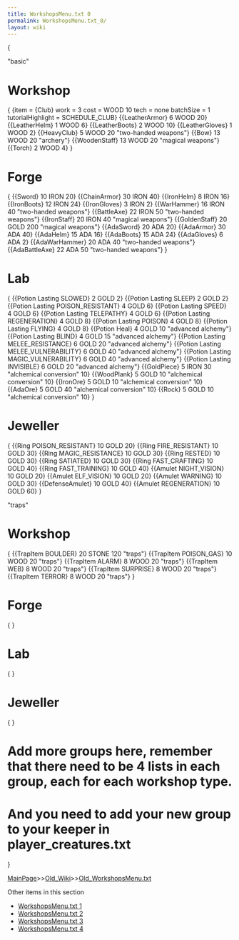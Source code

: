 ```yaml
---
title: WorkshopsMenu.txt 0
permalink: WorkshopsMenu.txt_0/
layout: wiki
---
```

 {
   
 &quot;basic&quot;

 # Workshop
 {
  {item = {Club}    work = 3 cost = WOOD 10    tech = none      batchSize = 1    tutorialHighlight = SCHEDULE_CLUB}
  {{LeatherArmor}          6        WOOD 20}
  {{LeatherHelm}           1        WOOD 6}
  {{LeatherBoots}          2        WOOD 10}
  {{LeatherGloves}         1        WOOD 2}
  {{HeavyClub}             5        WOOD 20      &quot;two-handed weapons&quot;}
  {{Bow}                   13       WOOD 20      &quot;archery&quot;}
  {{WoodenStaff}           13       WOOD 20      &quot;magical weapons&quot;}
  {{Torch}                 2        WOOD 4}
 }

 # Forge

 {
  {{Sword}                 10       IRON 20}
  {{ChainArmor}            30       IRON 40}
  {{IronHelm}              8        IRON 16}
  {{IronBoots}             12       IRON 24}
  {{IronGloves}            3        IRON 2}
  {{WarHammer}             16       IRON 40      &quot;two-handed weapons&quot;}
  {{BattleAxe}             22       IRON 50      &quot;two-handed weapons&quot;}
  {{IronStaff}             20       IRON 40      &quot;magical weapons&quot;}
  {{GoldenStaff}           20       GOLD 200     &quot;magical weapons&quot;}
  {{AdaSword}              20       ADA 20}
  {{AdaArmor}              30       ADA 40}
  {{AdaHelm}               15       ADA 16}
  {{AdaBoots}              15       ADA 24}
  {{AdaGloves}             6        ADA 2}
  {{AdaWarHammer}          20       ADA 40       &quot;two-handed weapons&quot;}
  {{AdaBattleAxe}          22       ADA 50       &quot;two-handed weapons&quot;}
 }

 # Lab

 {
  {{Potion Lasting SLOWED}               2        GOLD 2}
  {{Potion Lasting SLEEP}                2        GOLD 2}
  {{Potion Lasting POISON_RESISTANT}     4        GOLD 6}
  {{Potion Lasting SPEED}                4        GOLD 6}
  {{Potion Lasting TELEPATHY}            4        GOLD 6}
  {{Potion Lasting REGENERATION}         4        GOLD 8}
  {{Potion Lasting POISON}               4        GOLD 8}
  {{Potion Lasting FLYING}               4        GOLD 8}
  {{Potion Heal}                         4        GOLD 10      &quot;advanced alchemy&quot;}
  {{Potion Lasting BLIND}                4        GOLD 15      &quot;advanced alchemy&quot;}
  {{Potion Lasting MELEE_RESISTANCE}     6        GOLD 20      &quot;advanced alchemy&quot;}
  {{Potion Lasting MELEE_VULNERABILITY}  6        GOLD 40      &quot;advanced alchemy&quot;}
  {{Potion Lasting MAGIC_VULNERABILITY}  6        GOLD 40      &quot;advanced alchemy&quot;}
  {{Potion Lasting INVISIBLE}            6        GOLD 20      &quot;advanced alchemy&quot;}
  {{GoldPiece}                           5        IRON 30      &quot;alchemical conversion&quot;       10}
  {{WoodPlank}                           5        GOLD 10      &quot;alchemical conversion&quot;       10}
  {{IronOre}                             5        GOLD 10      &quot;alchemical conversion&quot;       10}
  {{AdaOre}                              5        GOLD 40      &quot;alchemical conversion&quot;       10}
  {{Rock}                                5        GOLD 10      &quot;alchemical conversion&quot;       10}
 }

 # Jeweller

 {
  {{Ring POISON_RESISTANT}               10       GOLD 20}
  {{Ring FIRE_RESISTANT}                 10       GOLD 30}
  {{Ring MAGIC_RESISTANCE}               10       GOLD 30}
  {{Ring RESTED}                         10       GOLD 30}
  {{Ring SATIATED}                       10       GOLD 30}
  {{Ring FAST_CRAFTING}                  10       GOLD 40}
  {{Ring FAST_TRAINING}                  10       GOLD 40}
  {{Amulet NIGHT_VISION}                 10       GOLD 20}
  {{Amulet ELF_VISION}                   10       GOLD 20}
  {{Amulet WARNING}                      10       GOLD 30}
  {{DefenseAmulet}                       10       GOLD 40}
  {{Amulet REGENERATION}                 10       GOLD 60}
 }

 &quot;traps&quot;
 # Workshop
 {
  {{TrapItem BOULDER}      20       STONE 120    &quot;traps&quot;}
  {{TrapItem POISON_GAS}   10       WOOD 20      &quot;traps&quot;}
  {{TrapItem ALARM}        8        WOOD 20      &quot;traps&quot;}
  {{TrapItem WEB}          8        WOOD 20      &quot;traps&quot;}
  {{TrapItem SURPRISE}     8        WOOD 20      &quot;traps&quot;}
  {{TrapItem TERROR}       8        WOOD 20      &quot;traps&quot;}
 }

 # Forge
 {
 }

 # Lab
 {
 }

 # Jeweller
 {
 }

 # Add more groups here, remember that there need to be 4 lists in each group, each for each workshop type.
 # And you need to add your new group to your keeper in player_creatures.txt


 }

[MainPage](/keeperrl_wiki/ "wikilink")>>[Old_Wiki](/keeperrl_wiki/Old_Wiki "wikilink")>>[Old_WorkshopsMenu.txt](/keeperrl_wiki/Old_WorkshopsMenu.txt "wikilink")

Other items in this section
-    [WorkshopsMenu.txt 1](/keeperrl_wiki/WorkshopsMenu.txt_1 "wikilink")
-    [WorkshopsMenu.txt 2](/keeperrl_wiki/WorkshopsMenu.txt_2 "wikilink")
-    [WorkshopsMenu.txt 3](/keeperrl_wiki/WorkshopsMenu.txt_3 "wikilink")
-    [WorkshopsMenu.txt 4](/keeperrl_wiki/WorkshopsMenu.txt_4 "wikilink")

